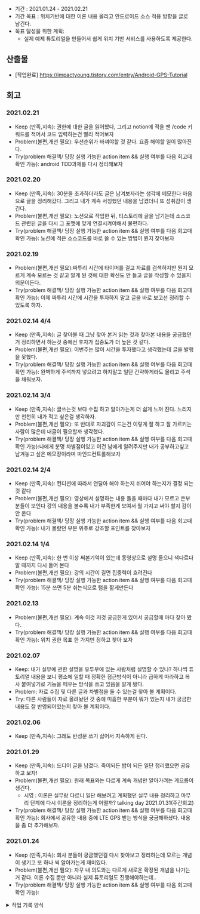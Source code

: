 - 기간 : 2021.01.24 - 2021.02.21
- 기간 목표 : 위치기반에 대한 이론 내용 올리고 안드로이드 소스 적용 방향을 글로 남긴다.
- 목표 달성을 위한 계획: 
  - 실제 예제 튜토리얼을 만들어서 쉽게 위치 기반 서비스를 사용하도록 제공한다.

## 산출물
- [작업완료] https://impactyoung.tistory.com/entry/Android-GPS-Tutorial

## 회고
### 2021.02.21
  - Keep (만족,지속): 권한에 대한 글을 읽어봤다, 그리고 notion에 적을 땐 /code 키워드를 적어서 코드 입력하는건 빨리 적어보자
  - Problem(불편,개선 필요): 우선순위가 바껴야할 것 같다. 요즘 해야할 일이 많아진다.
  - Try(problem 해결책/ 당장 실행 가능한 action item && 실행 여부를 다음 회고때 확인 가능): android TDD과제를 다시 정리해보자

### 2021.02.20
  - Keep (만족,지속): 30분을 초과하더라도 글은 남겨보자라는 생각에 메모한다 마음으로 글을 정리해갔다. 그리고 내가 계속 서칭했던 내용을 남겼더니 또 성취감이 생긴다.
  - Problem(불편,개선 필요): 노션으로 작업한 뒤, 티스토리에 글을 남기는데 소스코드 관련된 글을 다시 그 포맷에 맞게 연결시켜야해서 불편하다.
  - Try(problem 해결책/ 당장 실행 가능한 action item && 실행 여부를 다음 회고때 확인 가능): 노션에 적은 소스코드를 바로 쓸 수 있는 방법이 뭔지 찾아보자

### 2021.02.19
  - Problem(불편,개선 필요):짜투리 시간에 타이머를 걸고 자료를 검색하지만 뭔지 모르게 계속 모르는 것 같고 알게 된 것에 대한 확신도 안 들고 글을 작성할 수 있을지 의문이든다.
  - Try(problem 해결책/ 당장 실행 가능한 action item && 실행 여부를 다음 회고때 확인 가능): 이제 짜투리 시간에 시간을 투자하지 말고 글을 바로 보고선 정리할 수 있도록 하자.

### 2021.02.14 4/4
- Keep (만족,지속): 글 찾아볼 때 그냥 찾아 본거 읽는 것과 찾아본 내용을 궁금했던거 정리하면서 하는것 중에선 후자가 집중도가 더 높은 것 같다.
- Problem(불편,개선 필요): 이번주는 많이 시간을 투자했다고 생각했는데 글을 발행을 못했다.
- Try(problem 해결책/ 당장 실행 가능한 action item && 실행 여부를 다음 회고때 확인 가능): 완벽하게 주석까지 넣으려고 하지말고 일단 간략하게라도 올리고 주석을 채워보자.

### 2021.02.14 3/4
- Keep (만족,지속): 글쓰는것 보다 수집 하고 알아가는게 더 쉽게 느껴 진다. 느리지만 천천히 내가 적고 싶은걸 생각하자.
- Problem(불편,개선 필요): 또 반대로 자괴감이 드는건 이렇게 잘 하고 잘 가르키는 사람이 많은데 내글이 필요할까 생각했다.
- Try(problem 해결책/ 당장 실행 가능한 action item && 실행 여부를 다음 회고때 확인 가능):나에게 분명 차별점이있고 이건 남에게 알려주지만 내가 공부하고싶고 남겨놓고 싶은 메모장이라며 마인드컨트롤해보자

### 2021.02.14 2/4
- Keep (만족,지속): 컨디션에 따라서 연달아 해야 하는지 쉬어야 하는지가 결정 되는 것 같다
- Problem(불편,개선 필요): 영상에서 설명하는 내용 들을 때마다 내가 모르고 쓴부분들이 보인다 강의 내용을 볼수록 내가 부족한게 보여서 뭘 가지고 써야 할지 감이 안 온다
- Try(problem 해결책/ 당장 실행 가능한 action item && 실행 여부를 다음 회고때 확인 가능): 내가 몰랐던 부분 위주로 강조할 포인트를 찾아보자

### 2021.02.14 1/4
- Keep (만족,지속): 한 번 이상 써본기억이 있는데 동영상으로 설명 들으니 색다르다 알 때까지 다시 들어 본다
- Problem(불편,개선 필요): 강의 시간이 길면 집중력이 흐려진다
- Try(problem 해결책/ 당장 실행 가능한 action item && 실행 여부를 다음 회고때 확인 가능): 15분 쓰면 5분 쉬는식으로 텀을 짧게만든다

### 2021.02.13
- Problem(불편,개선 필요): 계속 이것 저것 궁금한게 있어서 궁금할때 마다 찾아 봤다.
- Try(problem 해결책/ 당장 실행 가능한 action item && 실행 여부를 다음 회고때 확인 가능): 위치 권한 목표 한 가지만 정하고 찾아 보자

### 2021.02.07
 - Keep: 내가 실무에 관한 설명을 유투부에 있는 사람처럼 설명할 수 있나? 하나씩 튜토리얼 내용을 보니 평소에 일할 때 정확한 접근방식이 아니라 급하게 따라하고 복사 붙여넣기로 기능을 떼우는 방식을 쓰고 있음을 알게 됐다.
 - Problem: 자료 수집 및 다른 글과 차별점을 둘 수 있는걸 찾아 볼 계획이다.
 - Try: 다른 사람들이 자료 올려놨던 것 중에 미흡한 부분이 뭐가 있는지 내가 궁금한 내용도 잘 반영되어있는지 찾아 볼 계획이다.

### 2021.02.06
- Keep (만족,지속): 그래도 반성문 쓰기 싫어서 지속하게 된다.

### 2021.01.29
- Keep (만족,지속): 드디어 글을 남겼다. 죽이되든 밥이 되든 일단 정리했으면 공유하고 보자!
- Problem(불편,개선 필요): 원래 목표와는 다르게 계속 개념만 알아가려는 게으름이 생긴다.
  - 시영 : 이론은 실무랑 다르니 일단 해보려고 계획했던 실무 내용 정리하고 마무리 단계에 다시 이론을 정리하는게 어떨까? talking day 2021.01.31(주간회고)
- Try(problem 해결책/ 당장 실행 가능한 action item && 실행 여부를 다음 회고때 확인 가능): 회사에서 공유한 내용 중에 LTE GPS 받는 방식을 궁금해하셨다. 내용을 좀 더 추가해보자.

### 2021.01.24
- Keep (만족,지속): 회사 분들이 궁금했던걸 다시 찾아보고 정리하는데 모르는 개념이 생기고 또 하나 씩 알아가는게 재미있다.
- Problem(불편,개선 필요): 자꾸 내 의도와는 다르게 새로운 확장된 개념을 나가는거 같다. 이론 수집 뿐만 아니라 실제 튜토리얼도 진행해야하는데.. 
- Try(problem 해결책/ 당장 실행 가능한 action item && 실행 여부를 다음 회고때 확인 가능): 
<details><summary>작업 기록 양식</summary>

- 작업 내용 :
- 작업일 : 
- 산출물(commit url,블로그 주소,...) : 
- 회고(KPT) :
  - Keep (만족,지속):
  - Problem(불편,개선 필요):
  - Try(problem 해결책/ 당장 실행 가능한 action item && 실행 여부를 다음 회고때 확인 가능): 
- 기타 메모 : 
</details>
